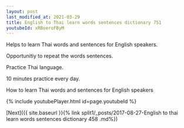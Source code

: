 ```yaml
---
layout: post
last_modified_at: 2021-03-29
title: English to Thai learn words sentences dictionary 751 
youtubeId: xRBoeroFByM
---
```

 
 
Helps to learn Thai words and sentences for English speakers.

Opportunitiy to repeat the words sentences. 

Practice Thai language. 
 
10 minutes practice every day. 
 
How to learn Thai words and sentences for English speakers 
 
{% include youtubePlayer.html id=page.youtubeId %}
 
 
[Next]({{ site.baseurl }}{% link  split1/_posts/2017-08-27-English to thai learn words sentences dictionary 458 .md%})
 

